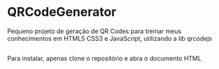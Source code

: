 # QRCodeGenerator
Pequeno projeto de geração de QR Codes para treinar meus conhecimentos em HTML5 CSS3 e JavaScript, utilizando a lib qrcodejs
##
Para instalar, apenas clone o repositório e abra o documento HTML
